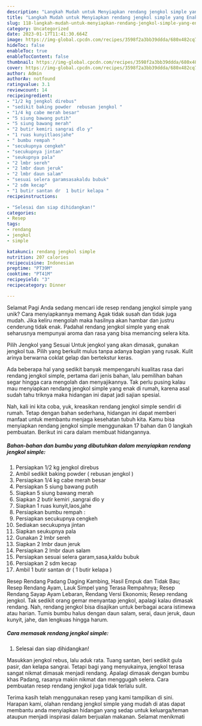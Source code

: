 ```yaml
---
description: "Langkah Mudah untuk Menyiapkan rendang jengkol simple yang Enak"
title: "Langkah Mudah untuk Menyiapkan rendang jengkol simple yang Enak"
slug: 118-langkah-mudah-untuk-menyiapkan-rendang-jengkol-simple-yang-enak
category: Uncategorized
date: 2023-01-17T11:41:30.664Z
image: https://img-global.cpcdn.com/recipes/3598f2a3bb39ddda/680x482cq70/rendang-jengkol-simple-foto-resep-utama.jpg
hideToc: false
enableToc: true
enableTocContent: false
thumbnail: https://img-global.cpcdn.com/recipes/3598f2a3bb39ddda/680x482cq70/rendang-jengkol-simple-foto-resep-utama.jpg
cover: https://img-global.cpcdn.com/recipes/3598f2a3bb39ddda/680x482cq70/rendang-jengkol-simple-foto-resep-utama.jpg
author: Admin
authorAv: notfound
ratingvalue: 3.1
reviewcount: 14
recipeingredient:
- "1/2 kg jengkol direbus"
- "sedikit baking powder  rebusan jengkol "
- "1/4 kg cabe merah besar"
- "5 siung bawang putih"
- "5 siung bawang merah"
- "2 butir kemiri sangrai dlo y"
- "1 ruas kunyitlaosjahe"
- " bumbu rempah "
- "secukupnya cengkeh"
- "secukupnya jintan"
- "seukupnya pala"
- "2 lmbr sereh"
- "2 lmbr daun jeruk"
- "2 lmbr daun salam"
- "sesuai selera garamsasakaldu bubuk"
- "2 sdm kecap"
- "1 butir santan dr  1 butir kelapa "
recipeinstructions:

- "Selesai dan siap dihidangkan!"
categories:
- Resep
tags:
- rendang
- jengkol
- simple

katakunci: rendang jengkol simple 
nutrition: 207 calories
recipecuisine: Indonesian
preptime: "PT39M"
cooktime: "PT41M"
recipeyield: "3"
recipecategory: Dinner

---
```



Selamat Pagi Anda sedang mencari ide resep rendang jengkol simple yang unik? Cara menyiapkannya memang Agak tidak susah dan tidak juga mudah. Jika keliru mengolah maka hasilnya akan hambar dan justru cenderung tidak enak. Padahal rendang jengkol simple yang enak seharusnya mempunyai aroma dan rasa yang bisa memancing selera kita.


Pilih Jengkol yang Sesuai Untuk jengkol yang akan dimasak, gunakan jengkol tua. Pilih yang berkulit mulus tanpa adanya bagian yang rusak. Kulit arinya berwarna coklat gelap dan bertekstur keras.

Ada beberapa hal yang sedikit banyak mempengaruhi kualitas rasa dari rendang jengkol simple, pertama dari jenis bahan, lalu pemilihan bahan segar hingga cara mengolah dan menyajikannya. Tak perlu pusing kalau mau menyiapkan rendang jengkol simple yang enak di rumah, karena asal sudah tahu triknya maka hidangan ini dapat jadi sajian spesial.


Nah, kali ini kita coba, yuk, kreasikan rendang jengkol simple sendiri di rumah. Tetap dengan bahan sederhana, hidangan ini dapat memberi manfaat untuk membantu menjaga kesehatan tubuh kita. Kamu bisa menyiapkan rendang jengkol simple menggunakan 17 bahan dan 0 langkah pembuatan. Berikut ini cara dalam membuat hidangannya.

<!--inarticleads1-->

##### Bahan-bahan dan bumbu yang dibutuhkan dalam menyiapkan rendang jengkol simple:

1. Persiapkan 1/2 kg jengkol direbus
1. Ambil sedikit baking powder ( rebusan jengkol )
1. Persiapkan 1/4 kg cabe merah besar
1. Persiapkan 5 siung bawang putih
1. Siapkan 5 siung bawang merah
1. Siapkan 2 butir kemiri ,sangrai dlo y
1. Siapkan 1 ruas kunyit,laos,jahe
1. Persiapkan  bumbu rempah :
1. Persiapkan secukupnya cengkeh
1. Sediakan secukupnya jintan
1. Siapkan seukupnya pala
1. Gunakan 2 lmbr sereh
1. Siapkan 2 lmbr daun jeruk
1. Persiapkan 2 lmbr daun salam
1. Persiapkan sesuai selera garam,sasa,kaldu bubuk
1. Persiapkan 2 sdm kecap
1. Ambil 1 butir santan dr ( 1 butir kelapa )


Resep Rendang Padang Daging Kambing, Hasil Empuk dan Tidak Bau; Resep Rendang Ayam, Lauk Simpel yang Terasa Rempahnya; Resep Rendang Sayap Ayam Lebaran, Rendang Versi Ekonomis; Resep rendang jengkol. Tak sedikit orang gemar menyantap jengkol, apalagi kalau dimasak rendang. Nah, rendang jengkol bisa disajikan untuk berbagai acara istimewa atau harian. Tumis bumbu halus dengan daun salam, serai, daun jeruk, daun kunyit, jahe, dan lengkuas hingga harum. 

<!--inarticleads2-->

##### Cara memasak rendang jengkol simple:


1. Selesai dan siap dihidangkan!

Masukkan jengkol rebus, lalu aduk rata. Tuang santan, beri sedikit gula pasir, dan kelapa sangrai. Tetapi bagi yang menyukainya, jengkol terasa sangat nikmat dimasak menjadi rendang. Apalagi dimasak dengan bumbu khas Padang, rasanya makin nikmat dan menggugah selera. Cara pembuatan resep rendang jengkol juga tidak terlalu sulit. 

Terima kasih telah menggunakan resep yang kami tampilkan di sini. Harapan kami, olahan rendang jengkol simple yang mudah di atas dapat membantu anda menyiapkan hidangan yang sedap untuk keluarga/teman ataupun menjadi inspirasi dalam berjualan makanan. Selamat menikmati

